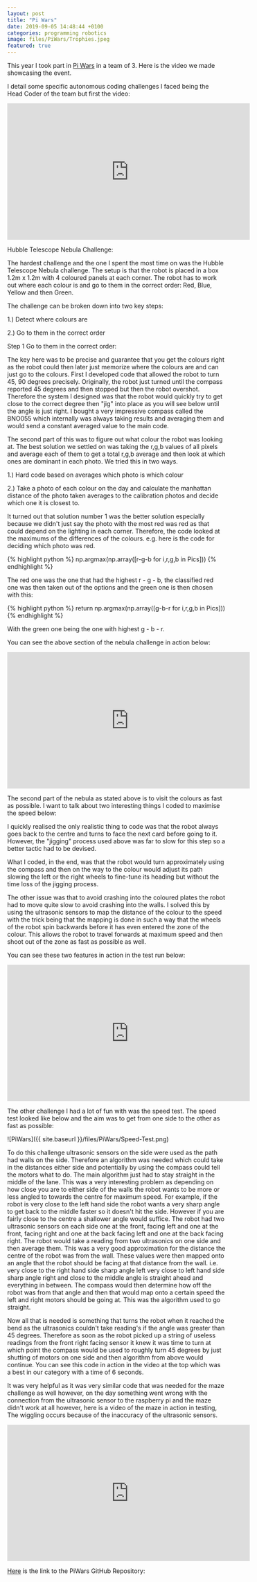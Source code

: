 ```yaml
---
layout: post
title: "Pi Wars"
date: 2019-09-05 14:48:44 +0100
categories: programming robotics
image: files/PiWars/Trophies.jpeg
featured: true
---
```


This year I took part in [Pi Wars](https://piwars.org/) in a team of 3. Here is the video we made showcasing the event.


I detail some specific autonomous coding challenges I faced being the Head Coder of the team but first the video:

<iframe width="560" height="315" src="https://www.youtube.com/embed/T694eyjUq-U" title="YouTube video player" frameborder="0" allow="accelerometer; autoplay; clipboard-write; encrypted-media; gyroscope; picture-in-picture; web-share" allowfullscreen></iframe>

Hubble Telescope Nebula Challenge:


The hardest challenge and the one I spent the most time on was the Hubble Telescope Nebula challenge. The setup is that the robot is placed in a box 1.2m x 1.2m with 4 coloured panels at each corner. The robot has to work out where each colour is and go to them in the correct order: Red, Blue, Yellow and then Green. 


The challenge can be broken down into two key steps:

1.) Detect where colours are

2.) Go to them in the correct order


Step 1 Go to them in the correct order:


The key here was to be precise and guarantee that you get the colours right as the robot could then later just memorize where the colours are and can just go to the colours. First I developed code that allowed the robot to turn 45, 90 degrees precisely. Originally, the robot just turned until the compass reported 45 degrees and then stopped but then the robot overshot. Therefore the system I designed was that the robot would quickly try to get close to the correct degree then "jig" into place as you will see below until the angle is just right. I bought a very impressive compass called the BNO055 which internally was always taking results and averaging them and would send a constant averaged value to the main code.


The second part of this was to figure out what colour the robot was looking at. The best solution we settled on was taking the r,g,b values of all pixels and average each of them to get a total r,g,b average and then look at which ones are dominant in each photo. We tried this in two ways.


1.) Hard code based on averages which photo is which colour

2.) Take a photo of each colour on the day and calculate the manhattan distance of the photo taken averages to the calibration photos and decide which one it is closest to.


It turned out that solution number 1 was the better solution especially because we didn't just say the photo with the most red was red as that could depend on the lighting in each corner. Therefore, the code looked at the maximums of the differences of the colours. e.g. here is the code for deciding which photo was red.

{% highlight python %}
np.argmax(np.array([r-g-b for i,r,g,b in Pics])) 
{% endhighlight %}

The red one was the one that had the highest r - g - b, the classified red one was then taken out of the options and the green one is then chosen with this:

{% highlight python %}
return np.argmax(np.array([g-b-r for i,r,g,b in Pics]))  
{% endhighlight %}

With the green one being the one with highest g - b - r.


You can see the above section of the nebula challenge in action below:

<iframe width="560" height="315" src="https://www.youtube.com/embed/YtodxHo0VuE" title="YouTube video player" frameborder="0" allow="accelerometer; autoplay; clipboard-write; encrypted-media; gyroscope; picture-in-picture; web-share" allowfullscreen></iframe>

The second part of the nebula as stated above is to visit the colours as fast as possible. I want to talk about two interesting things I coded to maximise the speed below:


I quickly realised the only realistic thing to code was that the robot always goes back to the centre and turns to face the next card before going to it. However, the "jigging" process used above was far to slow for this step so a better tactic had to be devised. 


What I coded, in the end, was that the robot would turn approximately using the compass and then on the way to the colour would adjust its path slowing the left or the right wheels to fine-tune its heading but without the time loss of the jigging process.


The other issue was that to avoid crashing into the coloured plates the robot had to move quite slow to avoid crashing into the walls. I solved this by using the ultrasonic sensors to map the distance of the colour to the speed with the trick being that the mapping is done in such a way that the wheels of the robot spin backwards before it has even entered the zone of the colour. This allows the robot to travel forwards at maximum speed and then shoot out of the zone as fast as possible as well.


You can see these two features in action in the test run below:

<iframe width="560" height="315" src="https://www.youtube.com/embed/rtjYuqCiFtA" title="YouTube video player" frameborder="0" allow="accelerometer; autoplay; clipboard-write; encrypted-media; gyroscope; picture-in-picture; web-share" allowfullscreen></iframe>

The other challenge I had a lot of fun with was the speed test. The speed test looked like below and the aim was to get from one side to the other as fast as possible:

![PiWars]({{ site.baseurl }}/files/PiWars/Speed-Test.png)

To do this challenge ultrasonic sensors on the side were used as the path had walls on the side. Therefore an algorithm was needed which could take in the distances either side and potentially by using the compass could tell the motors what to do. The main algorithm just had to stay straight in the middle of the lane. This was a very interesting problem as depending on how close you are to either side of the walls the robot wants to be more or less angled to towards the centre for maximum speed. For example, if the robot is very close to the left hand side the robot wants a very sharp angle to get back to the middle faster so it doesn't hit the side. However if you are fairly close to the centre a shallower angle would suffice. The robot had two ultrasonic sensors on each side one at the front, facing left and one at the front, facing right and one at the back facing left and one at the back facing right.  The robot would take a reading from two ultrasonics on one side and then average them. This was a very good approximation for the distance the centre of the robot was from the wall. These values were then mapped onto an angle that the robot should be facing at that distance from the wall. i.e. very close to the right hand side sharp angle left very close to left hand side sharp angle right and close to the middle angle is straight ahead and everything in between. The compass would then determine how off the robot was from that angle and then that would map onto a certain speed the left and right motors should be going at. This was the algorithm used to go straight.


Now all that is needed is something that turns the robot when it reached the bend as the ultrasonics couldn't take reading's if the angle was greater than 45 degrees. Therefore as soon as the robot picked up a string of useless readings from the front right facing sensor it knew it was time to turn at which point the compass would be used to roughly turn 45 degrees by just shutting of motors on one side and then algorithm from above would continue. You can see this code in action in the video at the top which was a best in our category with a time of 6 seconds.


It was very helpful as it was very similar code that was needed for the maze challenge as well however, on the day something went wrong with the connection from the ultrasonic sensor to the raspberry pi and the maze didn't work at all however, here is a video of the maze in action in testing, The wiggling occurs because of the inaccuracy of the ultrasonic sensors.

<iframe width="560" height="315" src="https://www.youtube.com/embed/UEz8rQPJfjc" title="YouTube video player" frameborder="0" allow="accelerometer; autoplay; clipboard-write; encrypted-media; gyroscope; picture-in-picture; web-share" allowfullscreen></iframe>

[Here](https://github.com/dvlasits/B0bby-T4bles/blob/master/nebula2.py) is the link to the PiWars GitHub Repository:

